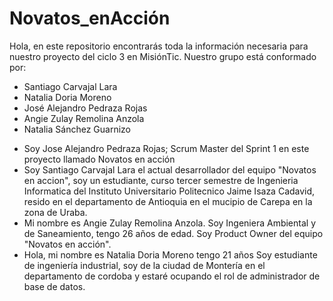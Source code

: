 # Novatos_enAcción
Hola, en este repositorio encontrarás toda la información necesaria para nuestro proyecto del ciclo 3 en MisiónTic.
Nuestro grupo está conformado por:
* Santiago Carvajal Lara  
* Natalia Doria Moreno   
* José Alejandro Pedraza Rojas  
* Angie Zulay Remolina Anzola 
* Natalia Sánchez Guarnizo



- Soy Jose Alejandro Pedraza Rojas; Scrum Master del Sprint 1 en este proyecto llamado Novatos en acción
- Soy Santiago Carvajal Lara el actual desarrollador del equipo "Novatos en accion", soy un estudiante, curso tercer semestre de Ingenieria Informatica del Instituto Universitario Politecnico Jaime Isaza Cadavid, resido en el departamento de Antioquia en el mucipio de Carepa en la zona de Uraba.
- Mi nombre es Angie Zulay Remolina Anzola. Soy Ingeniera Ambiental y de Saneamiento, tengo 26 años de edad. Soy Product Owner del equipo "Novatos en acción".
- Hola, mi nombre es Natalia Doria Moreno tengo 21 años Soy estudiante de ingeniería industrial, soy de la ciudad de Montería en el departamento de cordoba y estaré ocupando el rol de administrador de base de datos.

